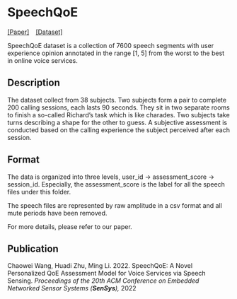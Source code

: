 # SpeechQoE
[\[Paper\]](https://ranger.uta.edu/~mingli/publications/SpeechQoE_SenSys%2722.pdf) &ensp; [\[Dataset\]](https://ranger.uta.edu/~mingli/dataset/SpeechQoE/)

SpeechQoE dataset is a collection of 7600 speech segments with user experience opinion annotated in the range [1, 5] from the worst to the best in online voice services. 

## Description
The dataset collect from 38 subjects. Two subjects form a pair to complete 200 calling sessions, each lasts 90 seconds. They sit in two separate rooms to finish a so-called Richard’s task which is like charades. Two subjects take turns describing a shape for the other to guess. A subjective assessment is conducted based on the calling experience the subject perceived after each session.

## Format
The data is organized into three levels, user_id -> assessment_score -> session_id. Especially, the assessment_score is the label for all the speech files under this folder.
 
 The speech files are represented by raw amplitude in a csv format and all mute periods have been removed. 

For more details, please refer to our paper.

## Publication
Chaowei Wang, Huadi Zhu, Ming Li. 2022. SpeechQoE: A Novel Personalized QoE Assessment Model for Voice Services via Speech Sensing. *Proceedings of the 20th ACM Conference on Embedded Networked Sensor Systems (**SenSys**),* 2022